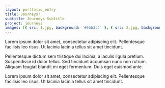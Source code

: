 ```yaml
---
layout: portfolio_entry
title: Journeys!
subtitle: Journeys Subtitle
project: journeys
images: [{ src: 1.jpg, background: '#9bb3c4' }, { src: 2.jpg, background: '#9bb3c4' }, { src: image2.png, background: '#9bb3c4' }]
---
```

Lorem ipsum dolor sit amet, consectetur adipiscing elit. Pellentesque facilisis leo risus. Ut lacinia lacinia tellus sit amet tincidunt.

Pellentesque dictum sem tristique dui lacinia, a iaculis ligula pretium. Suspendisse id dolor tellus. Sed tincidunt accumsan nunc non rutrum. Aliquam feugiat blandit mi eget fermentum. Duis eget euismod ante.

Lorem ipsum dolor sit amet, consectetur adipiscing elit. Pellentesque facilisis leo risus. Ut lacinia lacinia tellus sit amet tincidunt.
